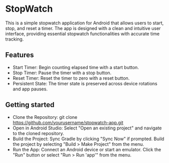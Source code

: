 # StopWatch
This is a simple stopwatch application for Android that allows users to start, stop, and reset a timer. The app is designed with a clean and intuitive user interface, providing essential stopwatch functionalities with accurate time tracking.

## Features
- Start Timer: Begin counting elapsed time with a start button.
- Stop Timer: Pause the timer with a stop button.
- Reset Timer: Reset the timer to zero with a reset button.
- Persistent State: The timer state is preserved across device rotations and app pauses.

## Getting started
- Clone the Repository: git clone https://github.com/yourusername/stopwatch-app.git
- Open in Android Studio: Select "Open an existing project" and navigate to the cloned repository.
- Build the Project: Sync Gradle by clicking "Sync Now" if prompted. Build the project by selecting "Build > Make Project" from the menu.
- Run the App: Connect an Android device or start an emulator. Click the "Run" button or select "Run > Run 'app'" from the menu.
